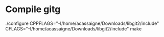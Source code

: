 
# Compile gitg


./configure CPPFLAGS="-I/home/acassaigne/Downloads/libgit2/include" CFLAGS="-I/home/acassaigne/Downloads/libgit2/include"
make
